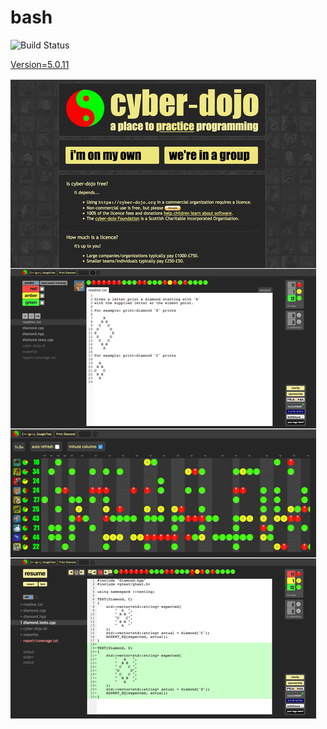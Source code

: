 # bash

![Build Status](https://travis-ci.org/cyber-dojo-languages/bash.svg?branch=master)

[Version=5.0.11](https://github.com/cyber-dojo-languages/bash/blob/master/check_version.sh)

![cyber-dojo.org home page](https://github.com/cyber-dojo/cyber-dojo/blob/master/shared/home_page_snapshot.png)
